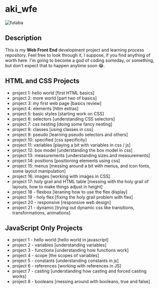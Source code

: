 # aki_wfe

![futaba](https://vignette.wikia.nocookie.net/megamitensei/images/d/df/PQ2_Futaba_Sakura.png/revision/latest/scale-to-width-down/300?cb=20180901214125)

## Description 

This is my **Web Front End** development project and learning process repository. Feel free to look through it, I suppose, if you find anything of worth here. I'm going to become a god of coding someday, or something, but don't expect that to happen anytime soon 😂.

## HTML and CSS Projects

- project 1: hello world [first HTML basics]
- project 2: more world [part two of basics]
- project 3: my first web page [basics review]
- project 4: elements [htlm extras]
- project 5: basic styles [starting work on CSS]
- project 6: selectors [understanding CSS selectors]
- project 7: css nesting [doing some fancy nesting]
- project 8: classes [using classes in css]
- project 9: pseudo [learning pseudo selectors and others]
- project 10: specified [css specificity]
- project 11: variables [playing a bit with variables in css / js]
- project 12: box model [understanding the box model in css]
- project 13: measurements [understanding sizes and measurements]
- project 14: positions [positioning elements using css]
- project 15: menus [messing around a bit with menus, and icon fonts, some layout manipulation]
- project 16: images [working with images in CSS]
- project 17: holy grail and HTML table [messing with the holy grail of layouts, how to make things adjust in height]
- project 18 - flexbox [leraning how to use the flex display]
- project 19 - holy flex [fixing the holy grail problem with flex]
- project 20 - responsive [responsive web design]
- project 21 - dynamic [trying out dynamic css like transitions, transformations, animations]

## JavaScript Only Projects

- project 1 - hello world [hello world in javascript]
- project 2 - variables [understanding variables]
- project 3 - functions [understanding how functions work]
- project 4 - scope [the scopes of variables]
- project 5 - constants [understanding constants in js]
- project 6 - references [working with references in JS]
- project 7 - casting [understanding how casting and forced casting works]
- project 8 - booleans [messing around with booleans, true and false]
